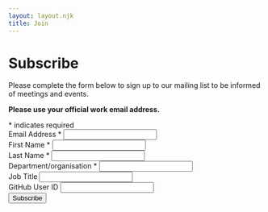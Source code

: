 ```yaml
---
layout: layout.njk
title: Join
---
```


<!-- Begin Mailchimp Signup Form -->
<div id="mc_embed_signup" class="govuk-body">
<form action="https://mailchimpsites.us4.list-manage.com/subscribe/post?u=2b0af9b0bcefbe035e3e9bb9b&amp;id=bbae03333a" method="post" id="mc-embedded-subscribe-form" name="mc-embedded-subscribe-form" class="validate" target="_blank" novalidate>
    <div id="mc_embed_signup_scroll">
	<h1 class="govuk-header-xl">Subscribe</h1>
	<p> Please complete the form below to sign up to our mailing list to be informed of meetings and events.</p>
	<p><strong>Please use your official work email address.</strong>
</p>
<div class="indicates-required"><span class="asterisk">*</span> indicates required</div>
<div class="mc-field-group govuk-form-group">
	<label class="govuk-label govuk-label--m" for="mce-EMAIL">Email Address  <span class="asterisk">*</span>
</label>
	<input type="email" value="" name="EMAIL" class="required email govuk-input" id="mce-EMAIL">
</div>
<div class="mc-field-group govuk-form-group">
	<label for="mce-FNAME" class="govuk-label govuk-label--m">First Name  <span class="asterisk">*</span>
</label>
	<input type="text" value="" name="FNAME" class="required govuk-input" id="mce-FNAME">
</div>
<div class="mc-field-group govuk-form-group">
	<label for="mce-LNAME" class="govuk-label govuk-label--m">Last Name  <span class="asterisk">*</span>
</label>
	<input type="text" value="" name="LNAME" class="required govuk-input" id="mce-LNAME">
</div>
<div class="mc-field-group govuk-form-group">
	<label for="mce-DEPT" class="govuk-label govuk-label--m">Department/organisation  <span class="asterisk">*</span>
</label>
	<input type="text" value="" name="DEPT" class="required govuk-input" id="mce-DEPT">
</div>
<div class="mc-field-group govuk-form-group">
	<label for="mce-JOBTITLE" class="govuk-label govuk-label--m">Job Title </label>
	<input type="text" value="" name="JOBTITLE" class="govuk-input" id="mce-JOBTITLE">
</div>
<div class="mc-field-group govuk-form-group">
	<label for="mce-GITHUBID" class="govuk-label govuk-label--m">GitHub User ID </label>
	<input type="text" value="" name="GITHUBID" class="govuk-input" id="mce-GITHUBID">
</div>
	<div id="mce-responses" class="clear">
		<div class="response" id="mce-error-response" style="display:none"></div>
		<div class="response" id="mce-success-response" style="display:none"></div>
	</div>    <!-- real people should not fill this in and expect good things - do not remove this or risk form bot signups-->
    <div style="position: absolute; left: -5000px;" aria-hidden="true"><input type="text" name="b_2b0af9b0bcefbe035e3e9bb9b_bbae03333a" tabindex="-1" value=""></div>
    <div class="clear"><input type="submit" value="Subscribe" name="subscribe" id="mc-embedded-subscribe" class="govuk-button"></div>
    </div>
</form>
</div>
<script type='text/javascript' src='//s3.amazonaws.com/downloads.mailchimp.com/js/mc-validate.js'></script><script type='text/javascript'>(function($) {window.fnames = new Array(); window.ftypes = new Array();fnames[0]='EMAIL';ftypes[0]='email';fnames[1]='FNAME';ftypes[1]='text';fnames[2]='LNAME';ftypes[2]='text';fnames[6]='DEPT';ftypes[6]='text';fnames[7]='JOBTITLE';ftypes[7]='text';fnames[3]='GITHUBID';ftypes[3]='text';}(jQuery));var $mcj = jQuery.noConflict(true);</script>
<!--End mc_embed_signup-->